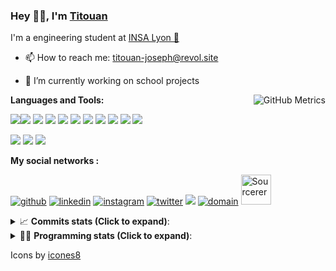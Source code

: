 <!--
**titouan-joseph/titouan-joseph** is a ✨ _special_ ✨ repository because its `README.md` (this file) appears on your GitHub profile.

Here are some ideas to get you started:

- 🔭 I’m currently working on ...
- 🌱 I’m currently learning ...
- 👯 I’m looking to collaborate on ...
- 🤔 I’m looking for help with ...
- 💬 Ask me about ...
- 📫 How to reach me: ...
- 😄 Pronouns: ...
- ⚡ Fun fact: ...
-->

### Hey 👋🏽, I'm [Titouan](https://github.com/Titouan-Joseph) 

I'm a engineering student at  [INSA Lyon 🦏](https://www.insa-lyon.fr/en/)

- 📫 How to reach me: [titouan-joseph@revol.site](mailto:titouan-joseph@revol.site)
- 🔭 I’m currently working on school projects


  <img align="right" alt="GitHub Metrics" src="https://metrics.lecoq.io/titouan-joseph" />

**Languages and Tools:**

[<img src="https://img.icons8.com/color/48/000000/python.png"/>]()[<img src="https://img.icons8.com/color/48/000000/java-coffee-cup-logo.png"/>]() [<img src="https://img.icons8.com/color/48/000000/c-programming.png"/>]() [<img src="https://img.icons8.com/color/48/000000/javascript.png"/>]() [<img src="https://img.icons8.com/color/48/000000/selenium-test-automation.png"/>]() [<img src="https://img.icons8.com/color/48/000000/git.png"/>]() [<img src="https://img.icons8.com/color/48/000000/console.png"/>]() [<img src="https://img.icons8.com/color/48/000000/android-os.png"/>]() [<img src="https://img.icons8.com/color/48/000000/pycharm.png"/>]() [<img src="https://img.icons8.com/color/48/000000/virtualbox.png"/>]() [<img src="https://img.icons8.com/color/48/000000/windows-10.png"/>]()

[<img src="https://img.icons8.com/color/48/000000/linux.png"/>]() [<img src="https://img.icons8.com/color/48/000000/nginx.png"/>]() [<img src="https://img.icons8.com/color/48/000000/raspberry-pi.png"/>]()

**My social networks :**

[<img src='https://img.icons8.com/fluent/48/000000/github.png' alt="github">](https://github.com/titouan-joseph)  [<img src='https://img.icons8.com/color/48/000000/linkedin.png' alt='linkedin'>](https://www.linkedin.com/in/titouan-joseph-revol/)  [<img src='https://img.icons8.com/color/48/000000/instagram-new.png' alt='instagram'>](https://www.instagram.com/tit_re/)  [<img src='https://img.icons8.com/color/48/000000/twitter.png' alt='twitter'>](https://twitter.com/josephrevol) [<img src="https://img.icons8.com/color/48/000000/facebook.png"/>](https://www.facebook.com/titre01) [<img src="https://img.icons8.com/fluent/48/000000/domain.png" alt="domain"/>](https://titouan-joseph.revol.site) [<img src="https://sourcerer.io/icons/logo-sharing.svg" height="48px" alt="Sourcerer">](https://sourcerer.io/titouan-joseph) 

<details>
 <summary>📈 <b>Commits stats (Click to expand)</b>: </summary>
    <a href="https://sourcerer.io/titouan-joseph"><img src="https://img.shields.io/badge/Python-148%20commits-orange.svg" alt=""></a>
    <a href="https://sourcerer.io/titouan-joseph"><img src="https://img.shields.io/badge/Java-27%20commits-orange.svg" alt=""></a>
    <a href="https://sourcerer.io/titouan-joseph"><img src="https://img.shields.io/badge/C-23%20commits-orange.svg" alt=""></a>
    <a href="https://sourcerer.io/titouan-joseph"><img src="https://img.shields.io/badge/JavaScript-18%20commits-orange.svg" alt=""></a>
</details>


<details>
 <summary>👨‍💻 <b>Programming stats (Click to expand)</b>: </summary>
<!--START_SECTION:waka-->
**🐱 My Github Data** 

> 🏆 88 Contributions in the Year 2021
 > 
> 📦 51.5 kB Used in Github's Storage 
 > 
> 🚫 Not Opted to Hire
 > 
> 📜 25 Public Repositories 
 > 
> 🔑 2 Private Repositories  
 > 
**I'm an Early 🐤** 

```text
🌞 Morning    72 commits     ████░░░░░░░░░░░░░░░░░░░░░   17.69% 
🌆 Daytime    159 commits    █████████░░░░░░░░░░░░░░░░   39.07% 
🌃 Evening    134 commits    ████████░░░░░░░░░░░░░░░░░   32.92% 
🌙 Night      42 commits     ██░░░░░░░░░░░░░░░░░░░░░░░   10.32%

```
📅 **I'm Most Productive on Wednesday** 

```text
Monday       57 commits     ███░░░░░░░░░░░░░░░░░░░░░░   14.0% 
Tuesday      67 commits     ████░░░░░░░░░░░░░░░░░░░░░   16.46% 
Wednesday    106 commits    ██████░░░░░░░░░░░░░░░░░░░   26.04% 
Thursday     50 commits     ███░░░░░░░░░░░░░░░░░░░░░░   12.29% 
Friday       40 commits     ██░░░░░░░░░░░░░░░░░░░░░░░   9.83% 
Saturday     37 commits     ██░░░░░░░░░░░░░░░░░░░░░░░   9.09% 
Sunday       50 commits     ███░░░░░░░░░░░░░░░░░░░░░░   12.29%

```


📊 **This Week I Spent My Time On** 

```text
⌚︎ Time Zone: Europe/Paris

💬 Programming Languages: 
Python                   3 hrs 4 mins        ███████████████████░░░░░░   76.38% 
Markdown                 21 mins             ██░░░░░░░░░░░░░░░░░░░░░░░   8.82% 
Other                    16 mins             █░░░░░░░░░░░░░░░░░░░░░░░░   6.8% 
JSON                     14 mins             █░░░░░░░░░░░░░░░░░░░░░░░░   5.94% 
Text                     3 mins              ░░░░░░░░░░░░░░░░░░░░░░░░░   1.47%

🔥 Editors: 
PyCharm                  2 hrs 38 mins       ████████████████░░░░░░░░░   65.52% 
VS Code                  1 hr 23 mins        ████████░░░░░░░░░░░░░░░░░   34.48%

🐱‍💻 Projects: 
Overbookd-userStories    1 hr 58 mins        ████████████░░░░░░░░░░░░░   49.24% 
Unknown Project          1 hr 21 mins        ████████░░░░░░░░░░░░░░░░░   33.75% 
ASTUSbot                 40 mins             ████░░░░░░░░░░░░░░░░░░░░░   16.65% 
Assomaker-userStories    0 secs              ░░░░░░░░░░░░░░░░░░░░░░░░░   0.36%

💻 Operating System: 
Windows                  4 hrs 1 min         █████████████████████████   100.0%

```

**I Mostly Code in Python** 

```text
Python                   15 repos            █████████████░░░░░░░░░░░░   51.72% 
JavaScript               3 repos             ██░░░░░░░░░░░░░░░░░░░░░░░   10.34% 
HTML                     2 repos             █░░░░░░░░░░░░░░░░░░░░░░░░   6.9% 
C                        2 repos             █░░░░░░░░░░░░░░░░░░░░░░░░   6.9% 
MATLAB                   2 repos             █░░░░░░░░░░░░░░░░░░░░░░░░   6.9%

```



<!--END_SECTION:waka-->

</details>

Icons by [icones8](https://icones8.fr/)
